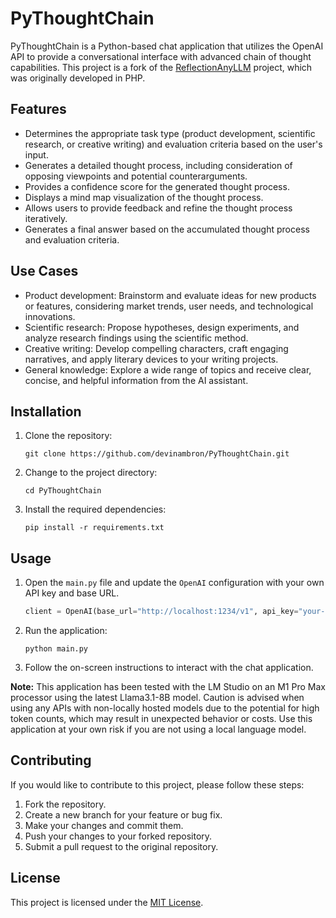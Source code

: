 # PyThoughtChain

PyThoughtChain is a Python-based chat application that utilizes the OpenAI API to provide a conversational interface with advanced chain of thought capabilities. This project is a fork of the [ReflectionAnyLLM](https://github.com/antibitcoin/ReflectionAnyLLM) project, which was originally developed in PHP.

## Features

- Determines the appropriate task type (product development, scientific research, or creative writing) and evaluation criteria based on the user's input.
- Generates a detailed thought process, including consideration of opposing viewpoints and potential counterarguments.
- Provides a confidence score for the generated thought process.
- Displays a mind map visualization of the thought process.
- Allows users to provide feedback and refine the thought process iteratively.
- Generates a final answer based on the accumulated thought process and evaluation criteria.

## Use Cases

- Product development: Brainstorm and evaluate ideas for new products or features, considering market trends, user needs, and technological innovations.
- Scientific research: Propose hypotheses, design experiments, and analyze research findings using the scientific method.
- Creative writing: Develop compelling characters, craft engaging narratives, and apply literary devices to your writing projects.
- General knowledge: Explore a wide range of topics and receive clear, concise, and helpful information from the AI assistant.

## Installation

1. Clone the repository:
   ```
   git clone https://github.com/devinambron/PyThoughtChain.git
   ```
2. Change to the project directory:
   ```
   cd PyThoughtChain
   ```
3. Install the required dependencies:
   ```
   pip install -r requirements.txt
   ```

## Usage

1. Open the `main.py` file and update the `OpenAI` configuration with your own API key and base URL.

   ```python
   client = OpenAI(base_url="http://localhost:1234/v1", api_key="your-api-key")
   ```

2. Run the application:
   ```
   python main.py
   ```
3. Follow the on-screen instructions to interact with the chat application.

**Note:** This application has been tested with the LM Studio on an M1 Pro Max processor using the latest Llama3.1-8B model. Caution is advised when using any APIs with non-locally hosted models due to the potential for high token counts, which may result in unexpected behavior or costs. Use this application at your own risk if you are not using a local language model.

## Contributing

If you would like to contribute to this project, please follow these steps:

1. Fork the repository.
2. Create a new branch for your feature or bug fix.
3. Make your changes and commit them.
4. Push your changes to your forked repository.
5. Submit a pull request to the original repository.

## License

This project is licensed under the [MIT License](LICENSE).